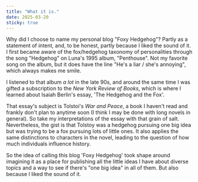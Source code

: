 ```yaml
---
title: "What it is."
date: 2025-03-20
sticky: true
---
```


Why did I choose to name my personal blog "Foxy Hedgehog"? Partly as a statement of intent, and, to be honest, partly because I liked the sound of it. I first became aware of the fox/hedgehog taxonomy of personalities through the song "Hedgehog" on Luna's 1995 album, "Penthouse". Not my favorite song on the album, but it does have the line "He's a liar / she's annoying", which always makes me smile. 

I listened to that album _a lot_ in the late 90s, and around the same time I was gifted a subscription to the _New York Review of Books_, which is where I learned about Isaiah Berlin's essay, 'The Hedgehog and the Fox'. 

That essay's subject is Tolstoi's _War and Peace_, a book I haven't read and frankly don't plan to anytime soon (I think I may be done with long novels in general). So take my interpretations of the essay with that grain of salt. Nevertheless, the gist is that Tolstoy was a hedgehog pursuing one big idea but was trying to be a fox pursuing lots of little ones. It also applies the same distinctions to characters in the novel, leading to the question of how much individuals influence history.

So the idea of calling this blog 'Foxy Hedgehog' took shape around imagining it as a place for publishing all the little ideas I have about diverse topics and a way to see if there's "one big idea" in all of them. But also because I liked the sound of it. 